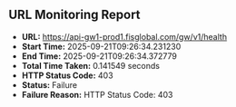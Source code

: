 ## URL Monitoring Report

- **URL:** https://api-gw1-prod1.fisglobal.com/gw/v1/health
- **Start Time:** 2025-09-21T09:26:34.231230
- **End Time:** 2025-09-21T09:26:34.372779
- **Total Time Taken:** 0.141549 seconds
- **HTTP Status Code:** 403
- **Status:** Failure
- **Failure Reason:** HTTP Status Code: 403
